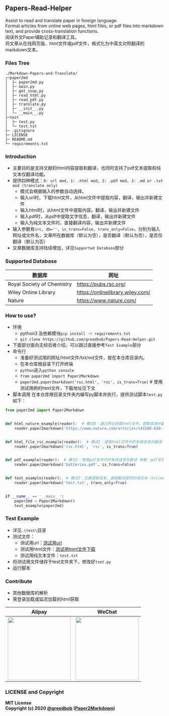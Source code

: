 ## Papers-Read-Helper
Assist to read and translate paper in foreign language.  
Format articles from online web pages, html files, or pdf files into markdown text, and provide cross-translation functions.  
阅读外文Paper辅助记录和翻译工具。  
将文章从在线网页版、html文件或pdf文件，格式化为中英文对照翻译的markdown文本。

### Files Tree
```
./Markdown-Papers-and-Translate/
┌─paper2md
│  ├─ paper2md.py
│  ├─ main.py
│  ├─ get_soup.py
│  ├─ read_html.py
│  ├─ read_pdf.py
│  ├─ translate.py
│  ├─ __init__.py
│  └─ __main__.py
├─test
│  ├─ test.py
│  └─ test.txt
├─ .gitignore
├─ LICENSE
├─ README.md
└─ requirements.txt
```

### Introduction
- 主要目的是支持文献的html内容提取和翻译，也同时支持了pdf文本提取和纯文本仅翻译功能。
- 提供四种模式：`0: url mod, 1: .html mod, 2: .pdf mod, 3: .md or .txt mod (translate only)`
  - 模式会根据输入的参数自动选择。
  - 输入url时，下载html文件，从html文件中提取内容，翻译，输出并新建文件
  - 输入html时，从html文件中提取内容，翻译，输出并新建文件
  - 输入pdf时，从pdf中提取文字信息，翻译，输出并新建文件
  - 输入为纯文本文件时，直接翻译内容，输出并新建文件
- 输入参数有`src, db='', is_trans=False, trans_only=False`，分别为输入网址或文件名，文章所在数据库（默认为空），是否翻译（默认为否），是否仅翻译（默认为否）
- 文章数据库支持陆续增加，详见`Supported Database`部分

### Supported Database
| 数据库 | 网址 |
| - | - |
| Royal Society of Chemistry | https://pubs.rsc.org/ |
| Wiley Online Library | https://onlinelibrary.wiley.com/ |
| Nature | https://www.nature.com/ |

### How to use? 
- 环境
  - python3 及依赖模块`pip install -r requirements.txt`  
  - `git clone https://github.com/greedbob/Papers-Read-Helper.git`
- 下面部分面向无经验者介绍，可以跳过直接参考`Test Example`部分
- 命令行
  - 准备好测试用的网址/html文件/txt/md文件，放在本仓库目录内。
  - 在本仓库根目录下打开终端
  - `python`进入`python console`  
  - `from paper2md import Paper2Markdown`  
  - `paper2md.paper2markdown('rsc.html', 'rsc', is_trans=True)` # 使用测试用例的html文件，下载地址见下文
- 脚本调用
在本仓库根目录文件夹内编写py脚本并执行，提供测试脚本`test.py`如下：  
```python
from paper2md import Paper2Markdown


def html_nature_example(reader):  # 模式0：通过网址获取html文件，提取信息并翻译 参数：网址，文章所在数据库，是否翻译
    reader.paper2markdown('https://www.nature.com/articles/s41586-020-1994-5', 'nature', is_trans=True)


def html_file_rsc_example(reader):  # 模式1：提取html文件中的有效信息并翻译 参数：html文件名，文章所在数据库，是否翻译
    reader.paper2markdown('rsc.html', 'rsc', is_trans=True)


def pdf_example(reader):  # 模式2：提取pdf文件中的有效信息并翻译 参数：pdf文件名，是否翻译
    reader.paper2markdown('batteries.pdf', is_trans=False)


def text_example(reader):  # 模式3：无需提取信息，直接翻译提供的纯文本（txt/md等格式） 参数：文件名，是否仅翻译
    reader.paper2markdown('test.txt', trans_only=True)


if __name__ == '__main__':
    paper2md = Paper2Markdown()
    text_example(paper2md)
```

### Test Example
- 详见`.\test\`目录
- 测试文件：
  - 测试用url：[测试用url](https://pubs.rsc.org/en/content/articlelanding/2018/CC/C8CC01388H)
  - 测试用html文件：[测试用html文件下载](https://pubs.rsc.org/en/content/articlelanding/2018/CC/C8CC01388H)
  - 测试用纯文本文件：`test.txt`
- 将测试用文件储存于test文件夹下，修改好`tset.py`
- 运行脚本


### Contribute
- 其他数据库的解析
- 需登录加载或延迟加载的html获取

| Alipay | WeChat |
| - | - |
| <img src="https://greedbob.github.io/images/alipay-600.jpg" width = "200" > | <img src="https://greedbob.github.io/images/wechat-600.png" width = "200" > |

### LICENSE and Copyright
**MIT License**  
**Copyright (c) 2020 [@greedbob](https//blog.greedfox.me) ([Paper2Markdown](https://github.com/greedbob/Markdown-Papers-and-Translate))**
